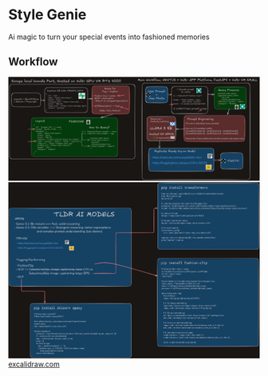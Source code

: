 # Style Genie
Ai magic to turn your special events into fashioned memories

## Workflow
![Screenshot 1](.res/style_genie1.png)  
![Screenshot 1](.res/style_genie2.png)  
[excalidraw.com](https://excalidraw.com/#json=IReMy21lGCVlc0-zm6GO-,Xhx8-JUIFLT8zvGy2u6Vqg)